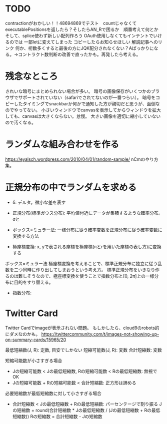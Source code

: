 # TODO

contractionがおかしい！！48694869でテスト　countじゃなくてexecutablePositionsを返したら？そしたらAN_Rで困るか　順番考えて何とか　そして、splice使わず新しい配列作ろう
OAuth使用しなくてもインテントでいけるのでは
一部letに変えてしまった
コピーしたらお知らせほしい
解説記事へのリンク
何か、桁数多くすると最後の方にJQK配分されなくない？Aばっかりになる。→コントラクト数判断の改善で直ったかも。再発したら考える。

# 残念なところ

きれいな暗号にまとめられない場合が多い。
暗号の画像保存がいくつかのブラウザでサポートされていない（safariでされてないのが一番つらい）。
暗号をコピーしたタイミングでsnackbarか何かで通知した方が親切だと思うが、面倒なのでやってない。
小さいウィンドウでcanvasを表示してからウィンドウを拡大しても、canvasは大きくならない。怠慢。
大きい画像を適切に縮小していないので汚くなる。

# ランダムな組み合わせを作る

https://eyalsch.wordpress.com/2010/04/01/random-sample/
nCmのやり方集。

# 正規分布の中でランダムを求める

- δ: デルタ。微小な差を表す

- 正規分布(標準ガウス分布): 平均値付近にデータが集積するような確率分布。σと
- ボックス=ミュラー法: 一様分布に従う確率変数を正規分布に従う確率変数に変換する方法
- 極座標変換: x, yで表される座標を極座標(πとrを用いた座標の表し方)に変換する

ボックス=ミュラー法
極座標変換を考えることで、標準正規分布に独立に従う乱数を二つ同時に作り出してしまおうという考え方。
標準正規分布をいきなり作るのは難しそうなので、極座標変換を使うことで指数分布と[0, 2π]上の一様分布に目的をすり替える。

- 指数分布: 

# Twitter Card

Twitter Cardでimageが表示されない問題。
もしかしたら、cloud9のrobots的にダメなのかも。
https://twittercommunity.com/t/images-not-showing-up-on-summary-cards/15965/20

最低短縮数(J, R): 定数, 目安でしかない
短縮可能数(J, R): 変数
合計短縮数: 変数

短縮可能数が小さすぎる場合
- Jの短縮可能数 < Jの最低短縮数, Rの短縮可能数 < Rの最低短縮数: 無視でOK
- Jの短縮可能数 + Rの短縮可能数 < 合計短縮数: 正方形は諦める

必要短縮数が最低短縮数に対して小さすぎる場合
- 合計短縮数 < Jの最低短縮数 + Rの最低短縮数: パーセンテージで割り振る
	Jの短縮数 = round(合計短縮数 * Jの最低短縮数 / (Jの最低短縮数 + Rの最低短縮数))
	Rの短縮数 = 合計短縮数 - Jの短縮数